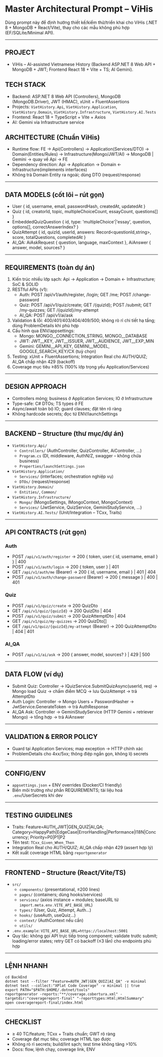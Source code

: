 # Master Architectural Prompt – ViHis

Dùng prompt này để định hướng thiết kế/kiểm thử/triển khai cho ViHis (.NET 8 + MongoDB + React/Vite), thay cho các mẫu không phù hợp (EF/SQLite/Minimal API).

---

## PROJECT
- ViHis – AI-assisted Vietnamese History (Backend ASP.NET 8 Web API + MongoDB + JWT; Frontend React 18 + Vite + TS; AI Gemini).

## TECH STACK
- Backend: ASP.NET 8 Web API (Controllers), MongoDB (MongoDB.Driver), JWT (HMAC), xUnit + FluentAssertions
- Projects: `VietHistory.Api`, `VietHistory.Application`, `VietHistory.Domain`, `VietHistory.Infrastructure`, `VietHistory.AI.Tests`
- Frontend: React 18 + TypeScript + Vite + Axios
- AI: Gemini via Infrastructure service

## ARCHITECTURE (Chuẩn ViHis)
- Runtime flow: FE → Api(Controllers) → Application(Services/DTO) → Domain(Entities/Rules) → Infrastructure(Mongo/JWT/AI) → MongoDB | Gemini → quay về Api → FE
- Dependency direction: Api → Application → Domain ← Infrastructure(implements interfaces)
- Không trả Domain Entity ra ngoài; dùng DTO (request/response)

---

## DATA MODELS (cốt lõi – rút gọn)
- User { id, username, email, passwordHash, createdAt, updatedAt }
- Quiz { id, creatorId, topic, multipleChoiceCount, essayCount, questions[] }
- EmbeddedQuizQuestion { id, type: 'multipleChoice'|'essay', question, options[], correctAnswerIndex? }
- QuizAttempt { id, quizId, userId, answers: Record<questionId,string>, score, totalQuestions, completedAt }
- AI_QA: AiAskRequest { question, language, maxContext }, AiAnswer { answer, model, sources? }

---

## REQUIREMENTS (toàn dự án)
1) Kiến trúc nhiều lớp sạch: Api → Application → Domain ← Infrastructure; SoC & SOLID
2) RESTful APIs (v1):
   - Auth: POST /api/v1/auth/register, /login; GET /me; POST /change-password
   - Quiz: POST /api/v1/quiz/create; GET /{quizId}; POST /submit; GET /my-quizzes; GET /{quizId}/my-attempt
   - AI_QA: POST /api/v1/ai/ask
3) Validation & lỗi: 400/401/403/404/409/500; không rò rỉ chi tiết hạ tầng; dùng ProblemDetails khi phù hợp
4) Cấu hình qua ENV/appsettings:
   - Mongo: MONGO__CONNECTION_STRING, MONGO__DATABASE
   - JWT: JWT__KEY, JWT__ISSUER, JWT__AUDIENCE, JWT__EXP_MIN
   - Gemini: GEMINI__API_KEY, GEMINI__MODEL, GOOGLE_SEARCH_KEY/CX (tuỳ chọn)
5) Testing: xUnit + FluentAssertions; Integration Real cho AUTH/QUIZ; AI_QA chấp nhận 429 (backoff)
6) Coverage mục tiêu ≥85% (100% lớp trọng yếu Application/Services)

---

## DESIGN APPROACH
- Controllers mỏng; business ở Application Services; IO ở Infrastructure
- Type-safe: C# DTOs; TS types ở FE
- Async/await toàn bộ IO; guard clauses; đặt tên rõ ràng
- Không hardcode secrets; đọc từ ENV/launchSettings

---

## BACKEND – Structure (thư mục/dự án)
- `VietHistory.Api/`
  - `Controllers/` (AuthController, QuizController, AiController, …)
  - `Program.cs` (DI, middleware, AuthN/Z, swagger – không chứa business)
  - `Properties/launchSettings.json`
- `VietHistory.Application/`
  - `Services/` (interfaces; orchestration nghiệp vụ)
  - `DTOs/` (request/response)
- `VietHistory.Domain/`
  - `Entities/`, `Common/`
- `VietHistory.Infrastructure/`
  - `Mongo/` (MongoSettings, IMongoContext, MongoContext)
  - `Services/` (JwtService, QuizService, GeminiStudyService, …)
- `VietHistory.AI.Tests/` (Unit/Integration – TCxx, Traits)

---

## API CONTRACTS (rút gọn)
### Auth
- POST `/api/v1/auth/register` → 200 { token, user:{ id, username, email } } | 400
- POST `/api/v1/auth/login` → 200 { token, user } | 401
- GET `/api/v1/auth/me` (Bearer) → 200 { id, username, email } | 401 | 404
- POST `/api/v1/auth/change-password` (Bearer) → 200 { message } | 400 | 401

### Quiz
- POST `/api/v1/quiz/create` → 200 QuizDto
- GET `/api/v1/quiz/{quizId}` → 200 QuizDto | 404
- POST `/api/v1/quiz/submit` → 200 QuizAttemptDto | 404
- GET `/api/v1/quiz/my-quizzes` → 200 QuizDto[]
- GET `/api/v1/quiz/{quizId}/my-attempt` (Bearer) → 200 QuizAttemptDto | 404 | 401

### AI_QA
- POST `/api/v1/ai/ask` → 200 { answer, model, sources? } | 429 | 500

---

## DATA FLOW (ví dụ)
- Submit Quiz: Controller → IQuizService.SubmitQuizAsync(userId, req) → Mongo load Quiz → chấm điểm MCQ → lưu QuizAttempt → trả AttemptDto
- Auth Login: Controller → Mongo Users + PasswordHasher → JwtService.GenerateToken → trả AuthResponse
- AI_QA Ask: Controller → GeminiStudyService (HTTP Gemini + retriever Mongo) → tổng hợp → trả AiAnswer

---

## VALIDATION & ERROR POLICY
- Guard tại Application Services; map exception → HTTP chính xác
- ProblemDetails cho 4xx/5xx; thông điệp ngắn gọn, không lộ secrets

---

## CONFIG/ENV
- `appsettings.json` + ENV overrides (Docker/CI friendly)
- Biến môi trường như phần REQUIREMENTS; tài liệu hoá `.env`/UserSecrets khi dev

---

## TESTING GUIDELINES
- Traits: Feature=AUTH_JWT|GEN_QUIZ|AI_QA; Category=HappyPath|EdgeCase|ErrorHandling|Performance|I18N|Concurrency; Priority=P0|P1|P2
- Tên test: `TCxx_Given_When_Then`
- Integration Real cho AUTH/QUIZ; AI_QA chấp nhận 429 (assert hợp lý)
- Kết xuất coverage HTML bằng `reportgenerator`

---

## FRONTEND – Structure (React/Vite/TS)
- `src/`
  - `components/` (presentational, ≤200 lines)
  - `pages/` (containers; dùng hooks/services)
  - `services/` (axios instance + modules; baseURL từ `import.meta.env.VITE_API_BASE_URL`)
  - `types/` (User, Quiz, Attempt, Auth…)
  - `hooks/` (useAuth, useQuiz…)
  - `context/` (AuthContext nếu cần)
  - `utils/`
- `.env.example`: `VITE_API_BASE_URL=https://localhost:5001`
- Quy tắc: không gọi API trực tiếp trong component; validate trước submit; loading/error states; retry GET có backoff (≤3 lần) cho endpoints phù hợp

---

## LỆNH NHANH
```
cd BackEnd
dotnet test --filter "Feature=AUTH_JWT|GEN_QUIZ|AI_QA" -v minimal
dotnet test --collect:"XPlat Code Coverage" -v minimal || true
export PATH="$PATH:$HOME/.dotnet/tools"
reportgenerator -reports:"**/coverage.cobertura.xml" -targetdir:"coveragereport-final" "-reporttypes:Html;HtmlSummary"
open coveragereport-final/index.html
```

---

## CHECKLIST
- ≥ 40 TC/feature; TCxx + Traits chuẩn; GWT rõ ràng
- Coverage đạt mục tiêu; coverage HTML tạo được
- Không rò rỉ secrets; build/lint sạch; test time không tăng >10%
- Docs: flow, lệnh chạy, coverage link, ENV
